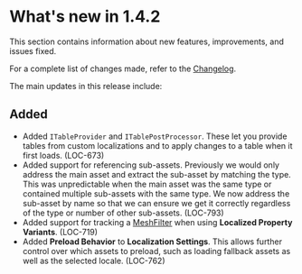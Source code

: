 # What's new in **1.4.2**

This section contains information about new features, improvements, and issues fixed.

For a complete list of changes made, refer to the [Changelog](../changelog/CHANGELOG.html).

The main updates in this release include:

## Added

- Added `ITableProvider` and `ITablePostProcessor`. These let you provide tables from custom localizations and to apply changes to a table when it first loads. (LOC-673)
- Added support for referencing sub-assets. Previously we would only address the main asset and extract the sub-asset by matching the type. This was unpredictable when the main asset was the same type or contained multiple sub-assets with the same type. We now address the sub-asset by name so that we can ensure we get it correctly regardless of the type or number of other sub-assets. (LOC-793)
- Added support for tracking a [MeshFilter](https://docs.unity3d.com/ScriptReference/MeshFilter.html) when using **Localized Property Variants**. (LOC-719)
- Added **Preload Behavior** to **Localization Settings**. This allows further control over which assets to preload, such as loading fallback assets as well as the selected locale. (LOC-762)
